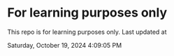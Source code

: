 # For learning purposes only
This repo is for learning purposes only.
Last updated at

Saturday, October 19, 2024 4:09:05 PM

